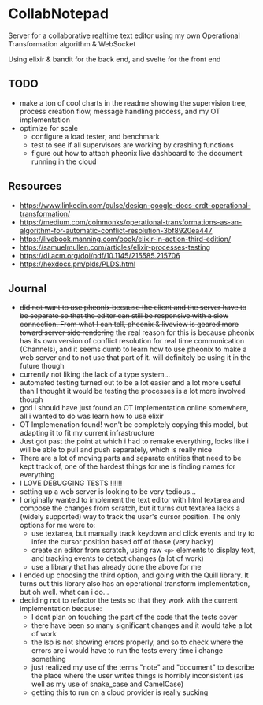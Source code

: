 # CollabNotepad

Server for a collaborative realtime text editor using my own Operational Transformation algorithm & WebSocket

Using elixir & bandit for the back end, and svelte for the front end

## TODO

- make a ton of cool charts in the readme showing the supervision tree, process creation flow, message handling process, and my OT implementation
- optimize for scale
  - configure a load tester, and benchmark
  - test to see if all supervisors are working by crashing functions
  - figure out how to attach pheonix live dashboard to the document running in the cloud

## Resources

- <https://www.linkedin.com/pulse/design-google-docs-crdt-operational-transformation/>
- <https://medium.com/coinmonks/operational-transformations-as-an-algorithm-for-automatic-conflict-resolution-3bf8920ea447>
- <https://livebook.manning.com/book/elixir-in-action-third-edition/>
- <https://samuelmullen.com/articles/elixir-processes-testing>
- <https://dl.acm.org/doi/pdf/10.1145/215585.215706>
- <https://hexdocs.pm/plds/PLDS.html>

## Journal

- ~~did not want to use pheonix because the client and the server have to be separate so that the editor can still be responsive with a slow connection. From what I can tell, pheonix & liveview is geared more toward server side rendering~~ the real reason for this is because pheonix has its own version of conflict resolution for real time communication (Channels), and it seems dumb to learn how to use pheonix to make a web server and to not use that part of it. will definitely be using it in the future though
- currently not liking the lack of a type system...
- automated testing turned out to be a lot easier and a lot more useful than I thought it would be testing the processes is a lot more involved though
- god i should have just found an OT implementation online somewhere, all i wanted to do was learn how to use elixir
- OT Implemenation found! won't be completely copying this model, but adapting it to fit my current infrastructure
- Just got past the point at which i had to remake everything, looks like i will be able to pull and push separately, which is really nice
- There are a lot of moving parts and separate entities that need to be kept track of, one of the hardest things for me is finding names for everything
- I LOVE DEBUGGING TESTS !!!!!!
- setting up a web server is looking to be very tedious...
- I originally wanted to implement the text editor with html textarea and compose the changes from scratch, but it turns out textarea lacks a (widely supported) way to track the user's cursor position. The only options for me were to:
  - use textarea, but manually track keydown and click events and try to infer the cursor position based off of those (very hacky)
  - create an editor from scratch, using raw `<p>` elements to display text, and tracking events to detect changes (a lot of work)
  - use a library that has already done the above for me
- I ended up choosing the third option, and going with the Quill library. It turns out this library also has an operational transform implementation, but oh well. what can i do...
- deciding not to refactor the tests so that they work with the current implementation because:
  - I dont plan on touching the part of the code that the tests cover
  - there have been so many significant changes and it would take a lot of work
  - the lsp is not showing errors properly, and so to check where the errors are i would have to run the tests every time i change something
  - just realized my use of the terms "note" and "document" to describe the place where the user writes things is horribly inconsistent (as well as my use of snake_case and CamelCase)
  - getting this to run on a cloud provider is really sucking
